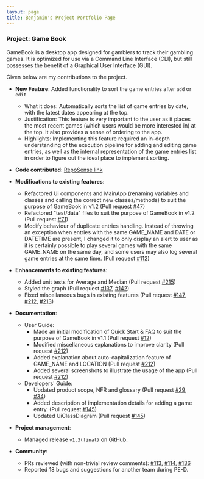 ```yaml
---
layout: page
title: Benjamin's Project Portfolio Page
---
```


### Project: Game Book

GameBook is a desktop app designed for gamblers to track their gambling games. It is optimized for use via a Command
Line Interface (CLI), but still possesses the benefit of a Graphical User Interface (GUI).

Given below are my contributions to the project.
* **New Feature**: Added functionality to sort the game entries after `add` or `edit`
  * What it does: Automatically sorts the list of game entries by date, with the latest dates appearing at the top.
  * Justification: This feature is very important to the user as it places the most recent games (which users would be
    more interested in) at the top. It also provides a sense of ordering to the app.
  * Highlights: Implementing this feature required an in-depth understanding of the execution pipeline for adding and
    editing game entries, as well as the internal representation of the game entries list in order to figure out the 
    ideal place to implement sorting.
  
* **Code contributed**: [RepoSense link](https://nus-cs2103-ay2122s1.github.io/tp-dashboard/?search=benjaminlhr&sort=groupTitle&sortWithin=title&timeframe=commit&mergegroup=&groupSelect=groupByAuthors&breakdown=true&checkedFileTypes=docs~functional-code~test-code~other&since=2021-09-17&tabOpen=true&tabType=zoom&tabAuthor=BenjaminLHR&tabRepo=AY2122S1-CS2103T-W13-3%2Ftp%5Bmaster%5D&authorshipIsMergeGroup=false&authorshipFileTypes=docs~functional-code~test-code~other&authorshipIsBinaryFileTypeChecked=false&zA=BenjaminLHR&zR=AY2122S1-CS2103T-W13-3%2Ftp%5Bmaster%5D&zACS=220.43386537126995&zS=2021-09-17&zFS=&zU=2021-11-04&zMG=false&zFTF=commit&zFGS=groupByRepos&zFR=false)

* **Modifications to existing features**:
  * Refactored Ui components and MainApp (renaming variables and classes and calling the correct new classes/methods) 
    to suit the purpose of GameBook in v1.2 (Pull request [\#47](https://github.com/AY2122S1-CS2103T-W13-3/tp/pull/47))
  * Refactored "test/data" files to suit the purpose of GameBook in v1.2 (Pull request [\#71](https://github.com/AY2122S1-CS2103T-W13-3/tp/pull/71))
  * Modify behaviour of duplicate entries handling. Instead of throwing an exception when entries with the same
    GAME_NAME and DATE or DATETIME are present, I changed it to only display an alert to user as it is certainly possible to play
    several games with the same GAME_NAME on the same day, and some users may also log several game entries at the same time.
    (Pull request [\#112](https://github.com/AY2122S1-CS2103T-W13-3/tp/pull/112))
  
* **Enhancements to existing features**:
  * Added unit tests for Average and Median (Pull request [\#215](https://github.com/AY2122S1-CS2103T-W13-3/tp/pull/215))
  * Styled the graph (Pull request [\#137](https://github.com/AY2122S1-CS2103T-W13-3/tp/pull/137), [\#142](https://github.com/AY2122S1-CS2103T-W13-3/tp/pull/142))
  * Fixed miscellaneous bugs in existing features (Pull request [\#147](https://github.com/AY2122S1-CS2103T-W13-3/tp/pull/147),
    [\#212](https://github.com/AY2122S1-CS2103T-W13-3/tp/pull/212), [\#213](https://github.com/AY2122S1-CS2103T-W13-3/tp/pull/213))

* **Documentation**:
  * User Guide:
    * Made an initial modification of Quick Start & FAQ to suit the purpose of GameBook in v1.1 (Pull request [\#12](https://github.com/AY2122S1-CS2103T-W13-3/tp/pull/12))
    * Modified miscellaneous explanations to improve clarity (Pull request [\#212](https://github.com/AY2122S1-CS2103T-W13-3/tp/pull/212))
    * Added explanation about auto-capitalization feature of GAME_NAME and LOCATION (Pull request [\#212](https://github.com/AY2122S1-CS2103T-W13-3/tp/pull/212))
    * Added several screenshots to illustrate the usage of the app (Pull request [\#212](https://github.com/AY2122S1-CS2103T-W13-3/tp/pull/212))
  * Developers' Guide:
    * Updated product scope, NFR and glossary (Pull request [\#29](https://github.com/AY2122S1-CS2103T-W13-3/tp/pull/29), [\#34](https://github.com/AY2122S1-CS2103T-W13-3/tp/pull/34))
    * Added description of implementation details for adding a game entry. (Pull request [\#145](https://github.com/AY2122S1-CS2103T-W13-3/tp/pull/145))
    * Updated UiClassDiagram (Pull request [\#145](https://github.com/AY2122S1-CS2103T-W13-3/tp/pull/145))
* **Project management**:
  * Managed release `v1.3(final)` on GitHub.

* **Community**:
  * PRs reviewed (with non-trivial review comments): [\#113](https://github.com/AY2122S1-CS2103T-W13-3/tp/pull/113), [\#114](https://github.com/AY2122S1-CS2103T-W13-3/tp/pull/114), [\#136](https://github.com/AY2122S1-CS2103T-W13-3/tp/pull/136)
  * Reported 18 bugs and suggestions for another team during PE-D.
